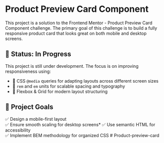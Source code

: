 # Product Preview Card Component  


This project is a solution to the Frontend Mentor - Product Preview Card Component challenge. The primary goal of this challenge is to build a fully responsive product card that looks great on both mobile and desktop screens.  


## 🚧 Status: In Progress  


This project is still under development. The focus is on improving responsiveness using:  
- 📱 CSS `@media` queries for adapting layouts across different screen sizes  
- 📏 `rem` and `em` units for scalable spacing and typography  
- 🎨 Flexbox & Grid for modern layout structuring  


## 📌 Project Goals  
✅ Design a mobile-first layout  
✅ Ensure smooth scaling for desktop screens* 
✅ Use semantic HTML for accessibility  
✅ Implement BEM methodology for organized CSS  #   P r o d u c t - p r e v i e w - c a r d 
 
 
